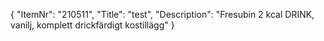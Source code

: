{
  "ItemNr": "210511",
  "Title": "test",
  "Description": "Fresubin 2 kcal DRINK, vanilj, komplett drickfärdigt kostillägg"
}